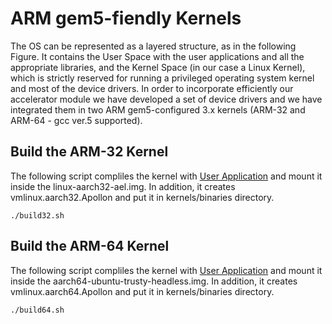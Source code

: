 # ARM gem5-fiendly Kernels
The OS can be represented as a layered structure, as in the following Figure. It contains the User Space with the user applications and all the appropriate libraries, and the Kernel Space (in our case a Linux Kernel), which is strictly reserved for running
a privileged operating system kernel and most of the device drivers. In order to incorporate efficiently our accelerator module we have developed a set of device drivers and we have integrated them in two ARM gem5-configured 3.x kernels (ARM-32 and ARM-64 - gcc ver.5 supported).

## Build the ARM-32 Kernel
The following script compliles the kernel with [User Application](Application/TestApp.c) and mount it inside the linux-aarch32-ael.img. In addition, it creates vmlinux.aarch32.Apollon and put it in kernels/binaries directory.
```
./build32.sh
```

## Build the ARM-64 Kernel
The following script compliles the kernel with [User Application](Application/TestApp.c) and mount it inside the aarch64-ubuntu-trusty-headless.img. In addition, it creates vmlinux.aarch64.Apollon and put it in kernels/binaries directory.
```
./build64.sh
```
